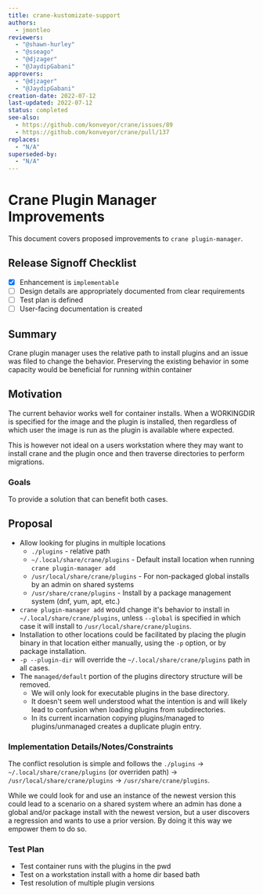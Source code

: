 ```yaml
---
title: crane-kustomizate-support
authors:
  - jmontleo
reviewers:
  - "@shawn-hurley"
  - "@sseago"
  - "@djzager"
  - "@JaydipGabani"
approvers:
  - "@djzager"
  - "@JaydipGabani"
creation-date: 2022-07-12
last-updated: 2022-07-12
status: completed
see-also:
  - https://github.com/konveyor/crane/issues/89
  - https://github.com/konveyor/crane/pull/137
replaces:
  - "N/A"
superseded-by:
  - "N/A"
---
```


# Crane Plugin Manager Improvements

This document covers proposed improvements to `crane plugin-manager`.

## Release Signoff Checklist

- [x] Enhancement is `implementable`
- [ ] Design details are appropriately documented from clear requirements
- [ ] Test plan is defined
- [ ] User-facing documentation is created

## Summary

Crane plugin manager uses the relative path to install plugins and an issue was filed to change the behavior. Preserving the existing behavior in some capacity would be beneficial for running within container

## Motivation

The current behavior works well for container installs. When a WORKINGDIR is specified for the image and the plugin is installed, then regardless of which user the image is run as the plugin is available where expected.

This is however not ideal on a users workstation where they may want to install crane and the plugin once and then traverse directories to perform migrations.

### Goals

To provide a solution that can benefit both cases.

## Proposal

- Allow looking for plugins in multiple locations
  - `./plugins` - relative path
  - `~/.local/share/crane/plugins` - Default install location when running `crane plugin-manager add`
  - `/usr/local/share/crane/plugins` - For non-packaged global installs by an admin on shared systems
  - `/usr/share/crane/plugins` - Install by a package management system (dnf, yum, apt, etc.)
- `crane plugin-manager add` would change it's behavior to install in `~/.local/share/crane/plugins`, unless `--global` is specified in which case it will install to  `/usr/local/share/crane/plugins`.
- Installation to other locations could be facilitated by placing the plugin binary in that location either manually, using the `-p` option, or by package installation.
- `-p --plugin-dir` will override the `~/.local/share/crane/plugins` path in all cases.
- The `managed/default` portion of the plugins directory structure will be removed.
  - We will only look for executable plugins in the base directory.
  - It doesn't seem well understood what the intention is and will likely lead to confusion when loading plugins from subdirectories.
  - In its current incarnation copying plugins/managed to plugins/unmanaged creates a duplicate plugin entry.

### Implementation Details/Notes/Constraints

The conflict resolution is simple and follows the `./plugins` -> `~/.local/share/crane/plugins` (or overriden path) -> `/usr/local/share/crane/plugins` -> `/usr/share/crane/plugins`.

While we could look for and use an instance of the newest version this could lead to a scenario on a shared system where an admin has done a global and/or package install with the newest version, but a user discovers a regression and wants to use a prior version. By doing it this way we empower them to do so.

### Test Plan

- Test container runs with the plugins in the pwd
- Test on a workstation install with a home dir based bath
- Test resolution of multiple plugin versions
